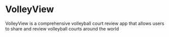 # VolleyView
VolleyView is a comprehensive volleyball court review app that allows users to share and review volleyball courts around the world
